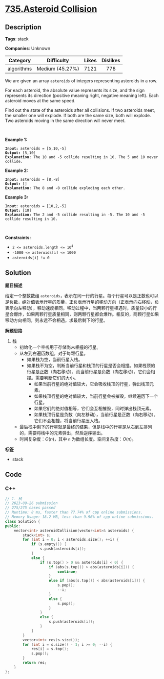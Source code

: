 # [735.Asteroid Collision](https://leetcode.com/problems/asteroid-collision/description/)

## Description

**Tags**: stack

**Companies**: Unknown

|  Category  |   Difficulty    | Likes | Dislikes |
| :--------: | :-------------: | :---: | :------: |
| algorithms | Medium (45.27%) | 7121  |   778    |

<p>We are given an array <code>asteroids</code> of integers representing asteroids in a row.</p>
<p>For each asteroid, the absolute value represents its size, and the sign represents its direction (positive meaning right, negative meaning left). Each asteroid moves at the same speed.</p>
<p>Find out the state of the asteroids after all collisions. If two asteroids meet, the smaller one will explode. If both are the same size, both will explode. Two asteroids moving in the same direction will never meet.</p>
<p>&nbsp;</p>
<p><strong class="example">Example 1:</strong></p>
<pre><code><strong>Input:</strong> asteroids = [5,10,-5]
<strong>Output:</strong> [5,10]
<strong>Explanation:</strong> The 10 and -5 collide resulting in 10. The 5 and 10 never collide.</code></pre>
<p><strong class="example">Example 2:</strong></p>
<pre><code><strong>Input:</strong> asteroids = [8,-8]
<strong>Output:</strong> []
<strong>Explanation:</strong> The 8 and -8 collide exploding each other.</code></pre>
<p><strong class="example">Example 3:</strong></p>
<pre><code><strong>Input:</strong> asteroids = [10,2,-5]
<strong>Output:</strong> [10]
<strong>Explanation:</strong> The 2 and -5 collide resulting in -5. The 10 and -5 collide resulting in 10.</code></pre>
<p>&nbsp;</p>
<p><strong>Constraints:</strong></p>
<ul>
  <li><code>2 &lt;= asteroids.length &lt;= 10<sup>4</sup></code></li>
  <li><code>-1000 &lt;= asteroids[i] &lt;= 1000</code></li>
  <li><code>asteroids[i] != 0</code></li>
</ul>

## Solution

**题目描述**

给定一个整数数组 `asteroids`，表示在同一行的行星。每个行星可以是正数也可以是负数，绝对值表示行星的质量，正负表示行星的移动方向（正表示向右移动，负表示向左移动），移动速度相同。移动过程中，当两颗行星相遇时，质量较小的行星会爆炸，如果两颗行星质量相同，则两颗行星都会爆炸。相反的，两颗行星如果移动方向相同，则永远不会相遇。求最后剩下的行星。

**解题思路**

1. 栈
   - 初始化一个空栈用于存储尚未相撞的行星。
   - 从左到右遍历数组，对于每颗行星。
     - 如果栈为空，当前行星入栈。
     - 如果栈不为空，判断当前行星和栈顶的行星是否会相撞。如果栈顶的行星是正数（向右移动），而当前行星是负数（向左移动），它们会相撞。需要判断它们的大小。
       - 如果当前行星的绝对值较大，它会吸收栈顶的行星，弹出栈顶元素。
       - 如果栈顶行星的绝对值较大，当前行星会被摧毁，继续遍历下一个行星。
       - 如果它们的绝对值相等，它们会互相摧毁，同时弹出栈顶元素。
       - 如果栈顶行星是负数（向左移动），当前行星是正数（向右移动），它们不会相撞，将当前行星压入栈。
   - 最后栈中剩下的行星就是最终的结果，但是栈中的行星是从右到左排列的，需要将栈中的元素弹出，然后逆序输出。
   - 时间复杂度：$O(n)$，其中 `n` 为数组长度。空间复杂度：$O(n)$。

**标签**

- stack


<!-- code start -->
## Code

### C++

```cpp
// 1. 栈
// 2023-09-26 submission
// 275/275 cases passed
// Runtime: 8 ms, faster than 77.74% of cpp online submissions.
// Memory Usage: 18.2 MB, less than 9.96% of cpp online submissions.
class Solution {
public:
    vector<int> asteroidCollision(vector<int>& asteroids) {
        stack<int> s;
        for (int i = 0; i < asteroids.size(); ++i) {
            if (s.empty()) {
                s.push(asteroids[i]);
            }
            else {
                if (s.top() > 0 && asteroids[i] < 0) {
                    if (abs(s.top()) > abs(asteroids[i])) {
                        continue;
                    }
                    else if (abs(s.top()) < abs(asteroids[i])) {
                        s.pop();
                        --i;
                    }
                    else {
                        s.pop();
                    }
                }
                else {
                    s.push(asteroids[i]);
                }
            }
        }
        vector<int> res(s.size());
        for (int i = s.size() - 1; i >= 0; --i) {
            res[i] = s.top();
            s.pop();
        }
        return res;
    }
};
```

<!-- code end -->
